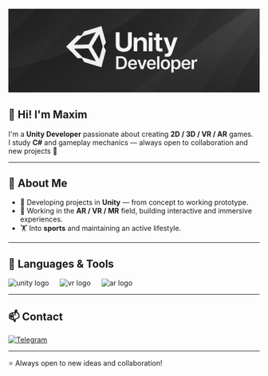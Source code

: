 ![Header](https://github.com/destrosez/destrosez/blob/main/assets/banner.png)

## 👋 Hi! I'm Maxim
I'm a **Unity Developer** passionate about creating **2D / 3D / VR / AR** games.  
I study **C#** and gameplay mechanics — always open to collaboration and new projects 🚀  

---

## 🧠 About Me
- 🧩 Developing projects in **Unity** — from concept to working prototype.  
- 🥽 Working in the **AR / VR / MR** field, building interactive and immersive experiences.  
- 🏋️ Into **sports** and maintaining an active lifestyle.  

---

## 🧰 Languages & Tools
<div align="left">
  <img src="https://img.icons8.com/?size=100&id=39848&format=png&color=FFFFFF" height="60" alt="unity logo"/>
  <img width="14"/>
  <img src="https://github.com/user-attachments/assets/7730d212-1fee-45c8-a4d1-56e34a5e496c" height="60" alt="vr logo"/>
  <img width="14"/>
  <img src="https://img.icons8.com/?size=100&id=4vCBvplrPRUn&format=png&color=FFFFFF" height="60" alt="ar logo"/>
</div>

---

## 📫 Contact
[![Telegram](https://img.shields.io/badge/-Telegram-090909?style=for-the-badge&logo=telegram&logoColor=27A0D9)](https://t.me/zxcqwertyww)

---

⭐️ Always open to new ideas and collaboration!
